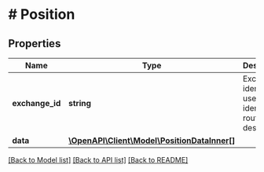 # # Position

## Properties

Name | Type | Description | Notes
------------ | ------------- | ------------- | -------------
**exchange_id** | **string** | Exchange identifier used to identify the routing destination. | [optional]
**data** | [**\OpenAPI\Client\Model\PositionDataInner[]**](PositionDataInner.md) |  | [optional]

[[Back to Model list]](../../README.md#models) [[Back to API list]](../../README.md#endpoints) [[Back to README]](../../README.md)

